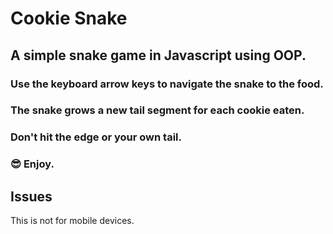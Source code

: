 # Cookie Snake

  ## A simple snake game in Javascript using OOP.

### Use the keyboard arrow keys to navigate the snake to the food.
### The snake grows a new tail segment for each cookie eaten.
### Don't hit the edge or your own tail.
### :sunglasses: Enjoy.

## Issues

This is not for mobile devices.